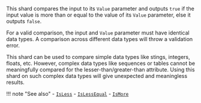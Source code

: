 This shard compares the input to its `Value` parameter and outputs `true` if the input value is more than or equal to the value of its `Value` parameter, else it outputs `false`.

For a valid comparison, the input and `Value` parameter must have identical data types. A comparison across different data types will throw a validation error.

This shard can be used to compare simple data types like stings, integers, floats, etc. However, complex data types like sequences or tables cannot be meaningfully compared for the lesser-than/greater-than attribute. Using this shard on such complex data types will give unexpected and meaningless results.

!!! note "See also"
    - [`IsLess`](../IsLess)
    - [`IsLessEqual`](../IsLessEqual)
    - [`IsMore`](../IsMore)
